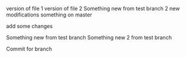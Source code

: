 version of file 1
version of file 2
Something new from test branch 2
new modifications
something on master

add some changes

Something new from test branch 
Something new 2 from test branch

Commit for branch
